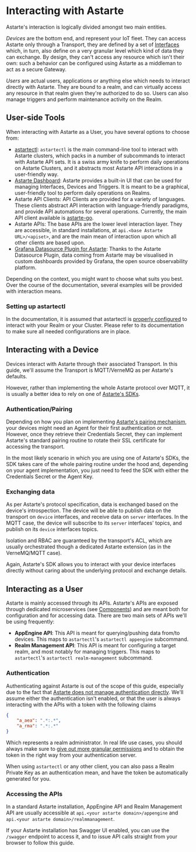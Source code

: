 # Interacting with Astarte

Astarte's interaction is logically divided amongst two main entities.

*Devices* are the bottom end, and represent your IoT fleet. They can access Astarte only through a Transport, they are defined by a set of [Interfaces](030-interface.html) which, in turn, also define on a very granular level which kind of data they can exchange. By design, they can't access any resource which isn't their own: such a behavior can be configured using Astarte as a middleman to act as a secure Gateway.

*Users* are actual users, applications or anything else which needs to interact directly with Astarte. They are bound to a realm, and can virtually access any resource in that realm given they're authorized to do so. Users can also manage triggers and perform maintenance activity on the Realm.

## User-side Tools

When interacting with Astarte as a User, you have several options to choose from:

* [astartectl](https://github.com/astarte-platform/astartectl): `astartectl` is the main command-line tool to interact with Astarte clusters, which packs
  in a number of subcommands to interact with Astarte API sets. It is a swiss army knife to perform daily operations on Astarte Clusters, and it abstracts
  most Astarte API interactions in a user-friendly way.
* [Astarte Dashboard](015-astarte_dashboard.html): Astarte provides a built-in UI that can be used for managing Interfaces, Devices and Triggers.
  It is meant to be a graphical, user-friendly tool to perform daily operations on Realms.
* Astarte API Clients: API Clients are provided for a variety of languages. These clients abstract API interaction with language-friendly paradigms, and provide
  API automations for several operations. Currently, the main API client available is [astarte-go](https://github.com/astarte-platform/astarte-go).
* Astarte APIs: The base APIs are the lower level interaction layer. They are accessible, in standard installations, at `api.<base Astarte URL>/<apiset>`, and are
  the main mean of interaction upon which all other clients are based upon.
* [Grafana Datasource Plugin for Astarte](080-grafana_datasource.md): Thanks to the Astarte Datasource Plugin, data coming from Astarte
  may be visualised in custom dashboards provided by Grafana, the open source observability platform.


Depending on the context, you might want to choose what suits you best. Over the course of the documentation, several examples will be provided with
interaction means.

### Setting up astartectl

In the documentation, it is assumed that astartectl is [properly configured](https://github.com/astarte-platform/astartectl/tree/v1.0.0#configuration) to interact with your Realm or your Cluster. Please refer to its documentation to make sure all needed configurations are in place.

## Interacting with a Device

Devices interact with Astarte through their associated Transport. In this guide, we'll assume the Transport is MQTT/VerneMQ as per Astarte's defaults.

However, rather than implementing the whole Astarte protocol over MQTT, it is usually a better idea to rely on one of [Astarte's SDKs](https://github.com/search?q=org%3Aastarte-platform+sdk).

### Authentication/Pairing

Depending on how you plan on implementing [Astarte's pairing mechanism](050-pairing_mechanism.html), your devices might need an Agent for their first authentication or not. However, once they retrieve their Credentials Secret, they can implement Astarte's standard pairing routine to rotate their SSL certificate for accessing the transport.

In the most likely scenario in which you are using one of Astarte's SDKs, the SDK takes care of the whole pairing routine under the hood and, depending on your agent implementation, you just need to feed the SDK with either the Credentials Secret or the Agent Key.

### Exchanging data

As per Astarte's protocol specification, data is exchanged based on the device's introspection. The device will be able to publish data on the transport on `device` interfaces, and receive data on `server` interfaces. In the MQTT case, the device will subscribe to its `server` interfaces' topics, and publish on its `device` interfaces topics.

Isolation and RBAC are guaranteed by the transport's ACL, which are usually orchestrated though a dedicated Astarte extension (as in the VerneMQ/MQTT case).

Again, Astarte's SDK allows you to interact with your device interfaces directly without caring about the underlying protocol and exchange details.

## Interacting as a User

Astarte is mainly accessed through its APIs. Astarte's APIs are exposed through dedicated microservices (see [Components](020-components.html)) and are meant both for configuration and for accessing data. There are two main sets of APIs we'll be using frequently:

* **AppEngine API**: This API is meant for querying/pushing data from/to devices. This maps to `astartectl`'s `astartectl appengine` subcommand.
* **Realm Management API**: This API is meant for configuring a target realm, and most notably for managing triggers. This maps to `astartectl`'s `astartectl realm-management` subcommand.

### Authentication

Authenticating against Astarte is out of the scope of this guide, especially due to the fact that [Astarte does not manage authentication directly](070-auth.html). We'll assume either the authentication isn't enabled, or that the user is always interacting with the APIs with a token with the following claims

```json
{
    "a_aea": ".*:.*",
    "a_rma": ".*:.*"
}
```

Which represents a realm administrator. In real life use cases, you should always make sure to [give out more granular permissions](070-auth.html#granular-claims) and to obtain the token in the right way from your authentication server.

When using `astartectl` or any other client, you can also pass a Realm Private Key as an authentication mean, and have the token be automatically generated for you.

### Accessing the APIs

In a standard Astarte installation, AppEngine API and Realm Management API are usually accessible at `api.<your astarte domain>/appengine` and `api.<your astarte domain>/realmmanagement`.

If your Astarte installation has Swagger UI enabled, you can use the `/swagger` endpoint to access it, and to issue API calls straight from your browser to follow this guide.
